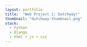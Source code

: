 ```yaml
---
layout: portfolio
title:  "Web Project 1: Dutchway!"
thumbnail: "dutchway-thumbnail.png"
stack:
  - Python
  - Django
  - html + js + css
---
```

